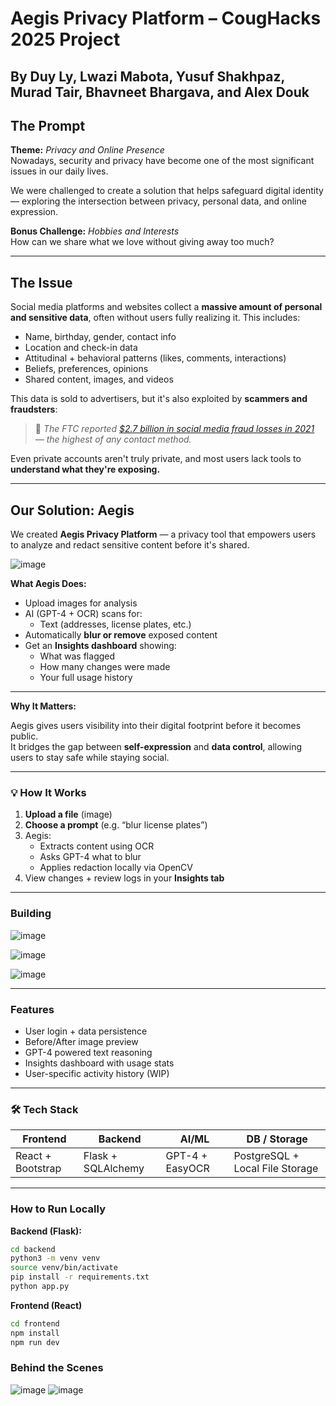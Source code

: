 # Aegis Privacy Platform – CougHacks 2025 Project  

## By Duy Ly, Lwazi Mabota, Yusuf Shakhpaz, Murad Tair, Bhavneet Bhargava, and Alex Douk

## The Prompt

**Theme:** *Privacy and Online Presence*  
Nowadays, security and privacy have become one of the most significant issues in our daily lives.  
>  
We were challenged to create a solution that helps safeguard digital identity — exploring the intersection between privacy, personal data, and online expression.

**Bonus Challenge:** *Hobbies and Interests*  
How can we share what we love without giving away too much?

---

## The Issue

Social media platforms and websites collect a **massive amount of personal and sensitive data**, often without users fully realizing it. This includes:

- Name, birthday, gender, contact info  
- Location and check-in data  
- Attitudinal + behavioral patterns (likes, comments, interactions)  
- Beliefs, preferences, opinions  
- Shared content, images, and videos

This data is sold to advertisers, but it's also exploited by **scammers and fraudsters**:

> 💸 *The FTC reported [$2.7 billion in social media fraud losses in 2021](https://www.techtarget.com/whatis/feature/6-common-social-media-privacy-issues) — the highest of any contact method.*

Even private accounts aren't truly private, and most users lack tools to **understand what they're exposing.**

---

## Our Solution: Aegis

We created **Aegis Privacy Platform** — a privacy tool that empowers users to analyze and redact sensitive content before it's shared.

![image](https://github.com/user-attachments/assets/e5974baf-2b7a-45f6-af10-af54285e2f97)


**What Aegis Does:**

- Upload images for analysis
- AI (GPT-4 + OCR) scans for:
  - Text (addresses, license plates, etc.)
- Automatically **blur or remove** exposed content
- Get an **Insights dashboard** showing:
  - What was flagged
  - How many changes were made
  - Your full usage history

---

**Why It Matters:**

Aegis gives users visibility into their digital footprint before it becomes public.  
It bridges the gap between **self-expression** and **data control**, allowing users to stay safe while staying social.

---

### 💡 How It Works

1. **Upload a file** (image)
2. **Choose a prompt** (e.g. “blur license plates”)
3. Aegis:
   - Extracts content using OCR
   - Asks GPT-4 what to blur
   - Applies redaction locally via OpenCV
4. View changes + review logs in your **Insights tab**

---
### Building

![image](https://github.com/user-attachments/assets/efbc3cb3-255b-45b9-beb2-080ba7d1130a)

![image](https://github.com/user-attachments/assets/3e5bf051-bfb3-4d2e-8baf-6e6cd2093ec3)

![image](https://github.com/user-attachments/assets/9242754d-6fef-469d-b170-679ebe5a2e92)


---

### Features

- User login + data persistence
- Before/After image preview
- GPT-4 powered text reasoning
- Insights dashboard with usage stats
- User-specific activity history (WIP)

---

### 🛠️ Tech Stack

| Frontend   | Backend    | AI/ML        | DB / Storage      |
|------------|------------|--------------|-------------------|
| React + Bootstrap | Flask + SQLAlchemy | GPT-4 + EasyOCR | PostgreSQL + Local File Storage |

---

### How to Run Locally

**Backend (Flask):**
```bash
cd backend
python3 -m venv venv
source venv/bin/activate
pip install -r requirements.txt
python app.py
```

**Frontend (React)**
```bash
cd frontend
npm install
npm run dev
```
### Behind the Scenes
![image](https://github.com/user-attachments/assets/458fdce1-eca0-49dd-a871-d1cf9dee38aa)
![image](https://github.com/user-attachments/assets/680ddd5c-d756-4738-8da1-fecaa40784ef)

